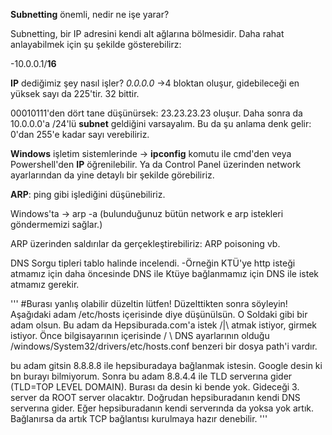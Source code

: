 **Subnetting** önemli, nedir ne işe yarar?

Subnetting, bir IP adresini kendi alt ağlarına bölmesidir. Daha rahat anlayabilmek için şu şekilde gösterebilirz:

  -10.0.0.1/**16**

**IP** dediğimiz şey nasıl işler?
*0.0.0.0* ->4 bloktan oluşur, gidebileceği en yüksek sayı da 225'tir.
32 bittir. 


00010111'den dört tane düşünürsek: 23.23.23.23 oluşur. Daha sonra da 10.0.0.0'a /24'lü **subnet** geldiğini varsayalım. Bu da şu anlama denk gelir: 0'dan 255'e kadar sayı verebiliriz.
	
**Windows** işletim sistemlerinde -> **ipconfig** komutu ile cmd'den veya Powershell'den **IP** öğrenilebilir. Ya da Control Panel üzerinden network ayarlarından da yine detaylı bir şekilde görebiliriz.

**ARP**: ping gibi işlediğini düşünebiliriz.

Windows'ta -> 
  arp -a
(bulunduğunuz bütün network e arp istekleri göndermemizi sağlar.)

ARP üzerinden saldırılar da gerçekleştirebiliriz: ARP poisoning vb.

DNS Sorgu tipleri tablo halinde incelendi.
-Örneğin KTÜ'ye http isteği atmamız için daha öncesinde DNS ile Ktüye 
bağlanmamız için DNS ile istek atmamız gerekir.

'''
#Burası yanlış olabilir düzeltin lütfen! Düzelttikten sonra söyleyin!
      Aşağıdaki adam /etc/hosts içerisinde diye düşünülsün.
   O  Soldaki gibi bir adam olsun. Bu adam da Hepsiburada.com'a istek
  /|\   atmak istiyor, girmek istiyor. Önce bilgisayarının içerisinde
  / \   DNS ayarlarının olduğu /windows/System32/drivers/etc/hosts.conf
benzeri bir dosya path'i vardır.

bu adam gitsin 8.8.8.8 ile hepsiburadaya bağlanmak istesin. Google desin ki bn burayı bilmiyorum. Sonra bu adam 8.8.4.4 ile TLD serverına
gider (TLD=TOP LEVEL DOMAIN). Burası da desin ki bende yok. Gideceği
3. server da ROOT server olacaktır. Doğrudan hepsiburadanın kendi DNS
serverına gider. Eğer hepsiburadanın kendi serverında da yoksa yok
artık. Bağlanırsa da artık TCP bağlantısı kurulmaya hazır denebilir.
'''
